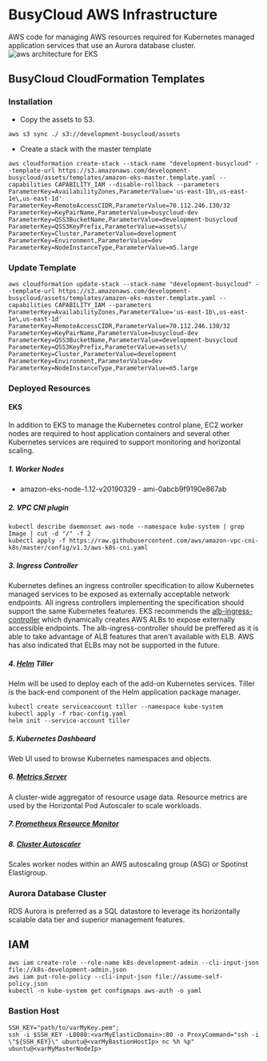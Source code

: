 # BusyCloud AWS Infrastructure
AWS code for managing AWS resources required for Kubernetes managed application services that use an Aurora database cluster.
![aws architecture for EKS](./AWSEKSInfrastructure.jpg)
## BusyCloud CloudFormation Templates

### Installation
- Copy the assets to S3.
```
aws s3 sync ./ s3://development-busycloud/assets
```
- Create a stack with the master template
```
aws cloudformation create-stack --stack-name "development-busycloud" --template-url https://s3.amazonaws.com/development-busycloud/assets/templates/amazon-eks-master.template.yaml --capabilities CAPABILITY_IAM --disable-rollback --parameters ParameterKey=AvailabilityZones,ParameterValue='us-east-1b\,us-east-1e\,us-east-1d' ParameterKey=RemoteAccessCIDR,ParameterValue=70.112.246.130/32 ParameterKey=KeyPairName,ParameterValue=busycloud-dev ParameterKey=QSS3BucketName,ParameterValue=development-busycloud ParameterKey=QSS3KeyPrefix,ParameterValue=assets\/ ParameterKey=Cluster,ParameterValue=development ParameterKey=Environment,ParameterValue=dev  ParameterKey=NodeInstanceType,ParameterValue=m5.large

```
### Update Template
```
aws cloudformation update-stack --stack-name "development-busycloud" --template-url https://s3.amazonaws.com/development-busycloud/assets/templates/amazon-eks-master.template.yaml --capabilities CAPABILITY_IAM --parameters ParameterKey=AvailabilityZones,ParameterValue='us-east-1b\,us-east-1e\,us-east-1d' ParameterKey=RemoteAccessCIDR,ParameterValue=70.112.246.130/32 ParameterKey=KeyPairName,ParameterValue=busycloud-dev ParameterKey=QSS3BucketName,ParameterValue=development-busycloud ParameterKey=QSS3KeyPrefix,ParameterValue=assets\/ ParameterKey=Cluster,ParameterValue=development ParameterKey=Environment,ParameterValue=dev ParameterKey=NodeInstanceType,ParameterValue=m5.large
```
### Deployed Resources

#### EKS
In addition to EKS to manage the Kubernetes control plane, EC2 worker nodes are required to host application containers and several other Kubernetes services are required to support monitoring and horizontal scaling.
##### 1. Worker Nodes
* amazon-eks-node-1.12-v20190329 - ami-0abcb9f9190e867ab

##### 2. VPC CNI plugin
```
kubectl describe daemonset aws-node --namespace kube-system | grep Image | cut -d "/" -f 2
kubectl apply -f https://raw.githubusercontent.com/aws/amazon-vpc-cni-k8s/master/config/v1.3/aws-k8s-cni.yaml
```

##### 3. Ingress Controller
Kubernetes defines an ingress controller specification to allow Kubernetes managed services to be exposed as externally acceptable network endpoints.
All ingress controllers implementing the specification should support the same Kubernetes features. EKS recommends the [alb-ingress-controller](https://github.com/kubernetes-sigs/aws-alb-ingress-controller) which dynamically creates AWS ALBs to expose externally accessible endpoints.
The alb-ingress-controller should be preffered as it is able to take advantage of ALB features that aren't available with ELB. AWS has also indicated that ELBs may not be supported in the future.

##### 4. [Helm](https://helm.sh/) Tiller
Helm will be used to deploy each of the add-on Kubernetes services. Tiller is the back-end component of the Helm application package manager.
```
kubectl create serviceaccount tiller --namespace kube-system
kubectl apply -f rbac-config.yaml
helm init --service-account tiller
```

##### 5. Kubernetes Dashboard
Web UI used to browse Kubernetes namespaces and objects.

##### 6. [Metrics Server](https://github.com/helm/charts/tree/master/stable/metrics-server)
A cluster-wide aggregator of resource usage data. Resource metrics are used by the Horizontal Pod Autoscaler to scale workloads.

##### 7. [Prometheus Resource Monitor](https://github.com/helm/charts/tree/master/stable/prometheus)

##### 8. [Cluster Autoscaler](https://github.com/kubernetes/autoscaler/tree/master/cluster-autoscaler)
Scales worker nodes within an AWS autoscaling group (ASG) or Spotinst Elastigroup.

### Aurora Database Cluster
RDS Aurora is preferred as a SQL datastore to leverage its horizontally scalable data tier and superior management features.

## IAM
```
aws iam create-role --role-name k8s-development-admin --cli-input-json file://k8s-development-admin.json
aws iam put-role-policy --cli-input-json file://assume-self-policy.json
kubectl -n kube-system get configmaps aws-auth -o yaml
```
### Bastion Host
```
SSH_KEY="path/to/varMyKey.pem"; 
ssh -i $SSH_KEY -L8080:<varMyElasticDomain>:80 -o ProxyCommand="ssh -i \"${SSH_KEY}\" ubuntu@<varMyBastionHostIp> nc %h %p" ubuntu@<varMyMasterNodeIp>
```